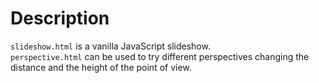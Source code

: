 # Description

`slideshow.html` is a vanilla JavaScript slideshow. <br>
`perspective.html` can be used to try different perspectives changing the
distance and the height of the point of view.
